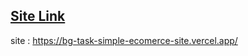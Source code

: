 ## [Site Link](https://bg-task-simple-ecomerce-site.vercel.app/)

site : https://bg-task-simple-ecomerce-site.vercel.app/